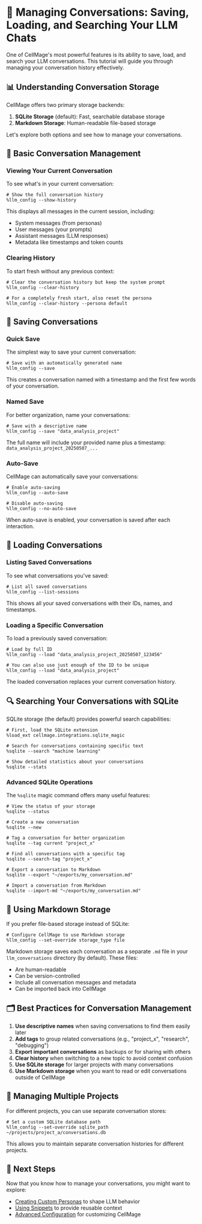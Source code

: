 # 💾 Managing Conversations: Saving, Loading, and Searching Your LLM Chats

One of CellMage's most powerful features is its ability to save, load, and search your LLM conversations. This tutorial will guide you through managing your conversation history effectively.

## 📊 Understanding Conversation Storage

CellMage offers two primary storage backends:

1. **SQLite Storage** (default): Fast, searchable database storage
2. **Markdown Storage**: Human-readable file-based storage

Let's explore both options and see how to manage your conversations.

## 🔄 Basic Conversation Management

### Viewing Your Current Conversation

To see what's in your current conversation:

```ipython
# Show the full conversation history
%llm_config --show-history
```

This displays all messages in the current session, including:
- System messages (from personas)
- User messages (your prompts)
- Assistant messages (LLM responses)
- Metadata like timestamps and token counts

### Clearing History

To start fresh without any previous context:

```ipython
# Clear the conversation history but keep the system prompt
%llm_config --clear-history

# For a completely fresh start, also reset the persona
%llm_config --clear-history --persona default
```

## 💽 Saving Conversations

### Quick Save

The simplest way to save your current conversation:

```ipython
# Save with an automatically generated name
%llm_config --save
```

This creates a conversation named with a timestamp and the first few words of your conversation.

### Named Save

For better organization, name your conversations:

```ipython
# Save with a descriptive name
%llm_config --save "data_analysis_project"
```

The full name will include your provided name plus a timestamp: `data_analysis_project_20250507_...`

### Auto-Save

CellMage can automatically save your conversations:

```ipython
# Enable auto-saving
%llm_config --auto-save

# Disable auto-saving
%llm_config --no-auto-save
```

When auto-save is enabled, your conversation is saved after each interaction.

## 📂 Loading Conversations

### Listing Saved Conversations

To see what conversations you've saved:

```ipython
# List all saved conversations
%llm_config --list-sessions
```

This shows all your saved conversations with their IDs, names, and timestamps.

### Loading a Specific Conversation

To load a previously saved conversation:

```ipython
# Load by full ID
%llm_config --load "data_analysis_project_20250507_123456"

# You can also use just enough of the ID to be unique
%llm_config --load "data_analysis_project"
```

The loaded conversation replaces your current conversation history.

## 🔍 Searching Your Conversations with SQLite

SQLite storage (the default) provides powerful search capabilities:

```ipython
# First, load the SQLite extension
%load_ext cellmage.integrations.sqlite_magic

# Search for conversations containing specific text
%sqlite --search "machine learning"

# Show detailed statistics about your conversations
%sqlite --stats
```

### Advanced SQLite Operations

The `%sqlite` magic command offers many useful features:

```ipython
# View the status of your storage
%sqlite --status

# Create a new conversation
%sqlite --new

# Tag a conversation for better organization
%sqlite --tag current "project_x"

# Find all conversations with a specific tag
%sqlite --search-tag "project_x"

# Export a conversation to Markdown
%sqlite --export "~/exports/my_conversation.md"

# Import a conversation from Markdown
%sqlite --import-md "~/exports/my_conversation.md"
```

## 📄 Using Markdown Storage

If you prefer file-based storage instead of SQLite:

```ipython
# Configure CellMage to use Markdown storage
%llm_config --set-override storage_type file
```

Markdown storage saves each conversation as a separate `.md` file in your `llm_conversations` directory (by default). These files:
- Are human-readable
- Can be version-controlled
- Include all conversation messages and metadata
- Can be imported back into CellMage

## 🗂️ Best Practices for Conversation Management

1. **Use descriptive names** when saving conversations to find them easily later
2. **Add tags** to group related conversations (e.g., "project_x", "research", "debugging")
3. **Export important conversations** as backups or for sharing with others
4. **Clear history** when switching to a new topic to avoid context confusion
5. **Use SQLite storage** for larger projects with many conversations
6. **Use Markdown storage** when you want to read or edit conversations outside of CellMage

## 🔄 Managing Multiple Projects

For different projects, you can use separate conversation stores:

```ipython
# Set a custom SQLite database path
%llm_config --set-override sqlite_path ~/projects/project_a/conversations.db
```

This allows you to maintain separate conversation histories for different projects.

## 🚀 Next Steps

Now that you know how to manage your conversations, you might want to explore:
- [Creating Custom Personas](working_with_personas.md) to shape LLM behavior
- [Using Snippets](using_snippets.md) to provide reusable context
- [Advanced Configuration](../configuration.md) for customizing CellMage
